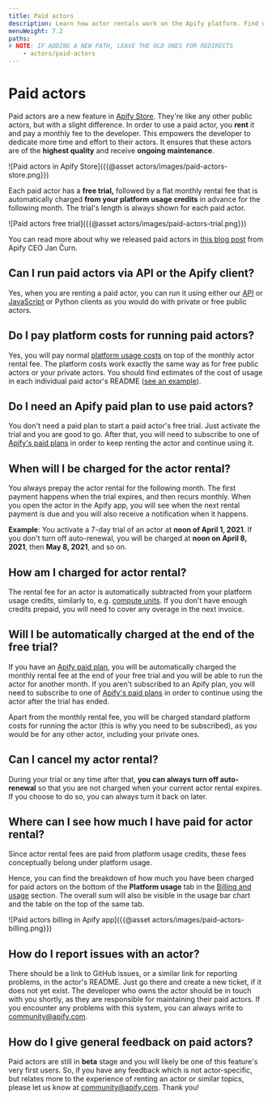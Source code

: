 ```yaml
---
title: Paid actors
description: Learn how actor rentals work on the Apify platform. Find out about running costs, what you need to try rent an actor, and how to pay for your rentals.
menuWeight: 7.2
paths:
# NOTE: IF ADDING A NEW PATH, LEAVE THE OLD ONES FOR REDIRECTS
    - actors/paid-actors
---
```


# Paid actors

Paid actors are a new feature in [Apify Store](https://apify.com/store). They're like any other public actors, but with a slight difference. In order to use a paid actor, you **rent** it and pay a monthly fee to the developer. This empowers the developer to dedicate more time and effort to their actors. It ensures that these actors are of the **highest quality** and receive **ongoing maintenance**.

![Paid actors in Apify Store]({{@asset actors/images/paid-actors-store.png}})

Each paid actor has a **free trial,** followed by a flat monthly rental fee that is automatically charged **from your platform usage credits** in advance for the following month. The trial's length is always shown for each paid actor.

![Paid actors free trial]({{@asset actors/images/paid-actors-trial.png}})

You can read more about why we released paid actors in [this blog post](tbd) from Apify CEO Jan Čurn.

## Can I run paid actors via API or the Apify client?

Yes, when you are renting a paid actor, you can run it using either our [API](https://docs.apify.com/api/v2) or [JavaScript](https://docs.apify.com/apify-client-js) or Python clients as you would do with private or free public actors.

## Do I pay platform costs for running paid actors?

Yes, you will pay normal [platform usage costs](https://apify.com/pricing/actors) on top of the monthly actor rental fee. The platform costs work exactly the same way as for free public actors or your private actors. You should find estimates of the cost of usage in each individual paid actor's README ([see an example](https://apify.com/drobnikj/crawler-google-places#compute-unit-consumption)).

## Do I need an Apify paid plan to use paid actors?

You don't need a paid plan to start a paid actor's free trial. Just activate the trial and you are good to go. After that, you will need to subscribe to one of [Apify's paid plans](https://apify.com/pricing) in order to keep renting the actor and continue using it.

## When will I be charged for the actor rental?

You always prepay the actor rental for the following month. The first payment happens when the trial expires, and then recurs monthly. When you open the actor in the Apify app, you will see when the next rental payment is due and you will also receive a notification when it happens.

**Example**: You activate a 7-day trial of an actor at **noon of April 1, 2021**. If you don't turn off auto-renewal, you will be charged at **noon on April 8, 2021**, then **May 8, 2021**, and so on.

## How am I charged for actor rental?

The rental fee for an actor is automatically subtracted from your platform usage credits, similarly to, e.g. [compute units](https://docs.apify.com/actors/running/compute-units). If you don't have enough credits prepaid, you will need to cover any overage in the next invoice.

## Will I be automatically charged at the end of the free trial?

If you have an [Apify paid plan](https://apify.com/pricing), you will be automatically charged the monthly rental fee at the end of your free trial and you will be able to run the actor for another month. If you aren't subscribed to an Apify plan, you will need to subscribe to one of [Apify's paid plans](https://apify.com/pricing) in order to continue using the actor after the trial has ended.

Apart from the monthly rental fee, you will be charged standard platform costs for running the actor (this is why you need to be subscribed), as you would be for any other actor, including your private ones.

## Can I cancel my actor rental?

During your trial or any time after that, **you can always turn off auto-renewal** so that you are not charged when your current actor rental expires. If you choose to do so, you can always turn it back on later.

## Where can I see how much I have paid for actor rental?

Since actor rental fees are paid from platform usage credits, these fees conceptually belong under platform usage.

Hence, you can find the breakdown of how much you have been charged for paid actors on the bottom of the **Platform usage** tab in the [Billing and usage](https://my.apify.com/billing-new) section. The overall sum will also be visible in the usage bar chart and the table on the top of the same tab.

![Paid actors billing in Apify app]({{@asset actors/images/paid-actors-billing.png}})

## How do I report issues with an actor?

There should be a link to GitHub issues, or a similar link for reporting problems, in the actor's README. Just go there and create a new ticket, if it does not yet exist.  The developer who owns the actor should be in touch with you shortly, as they are responsible for maintaining their paid actors. If you encounter any problems with this system, you can always write to [community@apify.com](mailto:community@apify.com).

## How do I give general feedback on paid actors?

Paid actors are still in **beta** stage and you will likely be one of this feature's very first users. So, if you have any feedback which is not actor-specific, but relates more to the experience of renting an actor or similar topics, please let us know at [community@apify.com](mailto:community@apify.com). Thank you!

